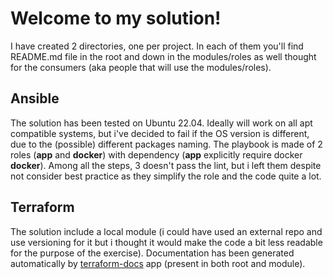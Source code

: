 # Welcome to my solution!

I have created 2 directories, one per project. In each of them you'll find README.md file in the root and down in the modules/roles as well thought for the consumers (aka people that will use the modules/roles).


## Ansible

The solution has been tested on Ubuntu 22.04. Ideally will work on all apt compatible systems, but i've decided to fail if the OS version is different, due to the (possible) different packages naming.
The playbook is made of 2 roles (**app** and **docker**) with dependency (**app** explicitly require docker **docker**).
Among all the steps, 3 doesn't pass the lint, but i left them despite not consider best practice as they simplify the role and the code quite a lot.


## Terraform

The solution include a local module (i could have used an external repo and use versioning for it but i thought it would make the code a bit less readable for the purpose of the exercise).
Documentation has been generated automatically by  [terraform-docs](http://https://terraform-docs.io//) app (present in both root and module).

